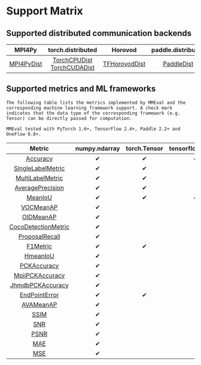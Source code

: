 # Support Matrix

## Supported distributed communication backends

|                                                    MPI4Py                                                     |                                                                                                                torch.distributed                                                                                                                |                                                        Horovod                                                         |                                              paddle.distributed                                               |                                                   oneflow.comm                                                   |
| :-----------------------------------------------------------------------------------------------------------: | :---------------------------------------------------------------------------------------------------------------------------------------------------------------------------------------------------------------------------------------------: | :--------------------------------------------------------------------------------------------------------------------: | :-----------------------------------------------------------------------------------------------------------: | :--------------------------------------------------------------------------------------------------------------: |
| [MPI4PyDist](../api/generated/mmeval.core.dist_backends.MPI4PyDist.html#mmeval.core.dist_backends.MPI4PyDist) | [TorchCPUDist](../api/generated/mmeval.core.dist_backends.TorchCPUDist.html#mmeval.core.dist_backends.TorchCPUDist) <br> [TorchCUDADist](../api/generated/mmeval.core.dist_backends.TorchCUDADist.html#mmeval.core.dist_backends.TorchCUDADist) | [TFHorovodDist](../api/generated/mmeval.core.dist_backends.TFHorovodDist.html#mmeval.core.dist_backends.TFHorovodDist) | [PaddleDist](../api/generated/mmeval.core.dist_backends.PaddleDist.html#mmeval.core.dist_backends.PaddleDist) | [OneFlowDist](../api/generated/mmeval.core.dist_backends.OneFlowDist.html#mmeval.core.dist_backends.OneFlowDist) |

## Supported metrics and ML frameworks

```{note}
The following table lists the metrics implemented by MMEval and the corresponding machine learning framework support. A check mark indicates that the data type of the corresponding framework (e.g. Tensor) can be directly passed for computation.
```

```{note}
MMEval tested with PyTorch 1.6+, TensorFlow 2.4+, Paddle 2.2+ and OneFlow 0.8+.
```

|                                                       Metric                                                       | numpy.ndarray | torch.Tensor | tensorflow.Tensor | paddle.Tensor | oneflow.Tensor |
| :----------------------------------------------------------------------------------------------------------------: | :-----------: | :----------: | :---------------: | :-----------: | :------------: |
|                 [Accuracy](../api/generated/mmeval.metrics.Accuracy.html#mmeval.metrics.Accuracy)                  |       ✔       |      ✔       |         ✔         |       ✔       |       ✔        |
|    [SingleLabelMetric](../api/generated/mmeval.metrics.SingleLabelMetric.html#mmeval.metrics.SingleLabelMetric)    |       ✔       |      ✔       |                   |               |       ✔        |
|     [MultiLabelMetric](../api/generated/mmeval.metrics.MultiLabelMetric.html#mmeval.metrics.MultiLabelMetric)      |       ✔       |      ✔       |                   |               |       ✔        |
|     [AveragePrecision](../api/generated/mmeval.metrics.AveragePrecision.html#mmeval.metrics.AveragePrecision)      |       ✔       |      ✔       |                   |               |       ✔        |
|                   [MeanIoU](../api/generated/mmeval.metrics.MeanIoU.html#mmeval.metrics.MeanIoU)                   |       ✔       |      ✔       |         ✔         |       ✔       |       ✔        |
|                [VOCMeanAP](../api/generated/mmeval.metrics.VOCMeanAP.html#mmeval.metrics.VOCMeanAP)                |       ✔       |              |                   |               |                |
|                [OIDMeanAP](../api/generated/mmeval.metrics.OIDMeanAP.html#mmeval.metrics.OIDMeanAP)                |       ✔       |              |                   |               |                |
| [CocoDetectionMetric](../api/generated/mmeval.metrics.COCODetectionMetric.html#mmeval.metrics.COCODetectionMetric) |       ✔       |              |                   |               |                |
|        [ProposalRecall](../api/generated/mmeval.metrics.ProposalRecall.html#mmeval.metrics.ProposalRecall)         |       ✔       |              |                   |               |                |
|                 [F1Metric](../api/generated/mmeval.metrics.F1Metric.html#mmeval.metrics.F1Metric)                  |       ✔       |      ✔       |                   |               |       ✔        |
|                 [HmeanIoU](../api/generated/mmeval.metrics.HmeanIoU.html#mmeval.metrics.HmeanIoU)                  |       ✔       |              |                   |               |                |
|             [PCKAccuracy](../api/generated/mmeval.metrics.PCKAccuracy.html#mmeval.metrics.PCKAccuracy)             |       ✔       |              |                   |               |                |
|       [MpiiPCKAccuracy](../api/generated/mmeval.metrics.MpiiPCKAccuracy.html#mmeval.metrics.MpiiPCKAccuracy)       |       ✔       |              |                   |               |                |
|     [JhmdbPCKAccuracy](../api/generated/mmeval.metrics.JhmdbPCKAccuracy.html#mmeval.metrics.JhmdbPCKAccuracy)      |       ✔       |              |                   |               |                |
|          [EndPointError](../api/generated/mmeval.metrics.EndPointError.html#mmeval.metrics.EndPointError)          |       ✔       |      ✔       |                   |               |       ✔        |
|                [AVAMeanAP](../api/generated/mmeval.metrics.AVAMeanAP.html#mmeval.metrics.AVAMeanAP)                |       ✔       |              |                   |               |                |
|                       [SSIM](../api/generated/mmeval.metrics.SSIM.html#mmeval.metrics.SSIM)                        |       ✔       |              |                   |               |                |
|                         [SNR](../api/generated/mmeval.metrics.SNR.html#mmeval.metrics.SNR)                         |       ✔       |              |                   |               |                |
|                       [PSNR](../api/generated/mmeval.metrics.PSNR.html#mmeval.metrics.PSNR)                        |       ✔       |              |                   |               |                |
|                         [MAE](../api/generated/mmeval.metrics.MAE.html#mmeval.metrics.MAE)                         |       ✔       |              |                   |               |                |
|                         [MSE](../api/generated/mmeval.metrics.MSE.html#mmeval.metrics.MSE)                         |       ✔       |              |                   |               |                |
